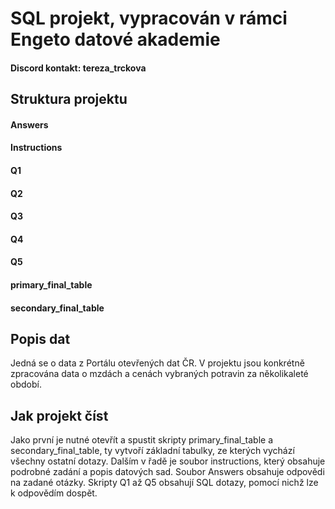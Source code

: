 # SQL projekt, vypracován v rámci Engeto datové akademie 
#### Discord kontakt: tereza_trckova
## Struktura projektu
#### Answers
#### Instructions
#### Q1
#### Q2
#### Q3
#### Q4
#### Q5
#### primary_final_table
#### secondary_final_table
## Popis dat 
Jedná se o data z Portálu otevřených dat ČR. 
V projektu jsou konkrétně zpracována data o mzdách a cenách vybraných potravin za několikaleté období.

## Jak projekt číst
Jako první je nutné otevřít a spustit skripty primary_final_table a secondary_final_table, ty vytvoří základní tabulky, ze kterých vychází všechny ostatní dotazy. Dalším v řadě je soubor instructions, který obsahuje podrobné zadání a popis datových sad. Soubor Answers obsahuje odpovědi na zadané otázky. Skripty Q1 až Q5 obsahují SQL dotazy, pomocí nichž lze k odpovědím dospět. 
